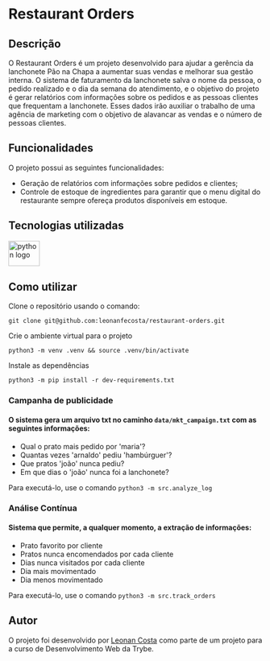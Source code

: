 # Restaurant Orders

## Descrição

O Restaurant Orders é um projeto desenvolvido para ajudar a gerência da lanchonete Pão na Chapa a aumentar suas vendas e melhorar sua gestão interna. O sistema de faturamento da lanchonete salva o nome da pessoa, o pedido realizado e o dia da semana do atendimento, e o objetivo do projeto é gerar relatórios com informações sobre os pedidos e as pessoas clientes que frequentam a lanchonete. Esses dados irão auxiliar o trabalho de uma agência de marketing com o objetivo de alavancar as vendas e o número de pessoas clientes.

## Funcionalidades

O projeto possui as seguintes funcionalidades:

-   Geração de relatórios com informações sobre pedidos e clientes;
-   Controle de estoque de ingredientes para garantir que o menu digital do restaurante sempre ofereça produtos disponíveis em estoque.

## Tecnologias utilizadas
<div align="left">

<img src="https://cdn.jsdelivr.net/gh/devicons/devicon/icons/python/python-original.svg" height="50" width="62" alt="python logo" />

</div>

## Como utilizar
Clone o repositório usando o comando:

    git clone git@github.com:leonanfecosta/restaurant-orders.git
Crie o ambiente virtual para o projeto

    python3 -m venv .venv && source .venv/bin/activate
Instale as dependências

    python3 -m pip install -r dev-requirements.txt
### Campanha de publicidade 
#### O sistema gera um arquivo txt no caminho `data/mkt_campaign.txt` com as seguintes informações:

-   Qual o prato mais pedido por 'maria'?
-   Quantas vezes 'arnaldo' pediu 'hambúrguer'?
-   Que pratos 'joão' nunca pediu?
-   Em que dias o 'joão' nunca foi a lanchonete?

Para executá-lo, use o comando `python3 -m src.analyze_log`

### Análise Contínua
#### Sistema que permite, a qualquer momento, a extração de informações:

-   Prato favorito por cliente
-   Pratos nunca encomendados por cada cliente
-   Dias nunca visitados por cada cliente
-   Dia mais movimentado
-   Dia menos movimentado

Para executá-lo, use o comando `python3 -m src.track_orders`

 ## Autor

O projeto foi desenvolvido por [Leonan Costa](https://github.com/leonanfecosta) como parte de um projeto para a curso de Desenvolvimento Web da Trybe.
